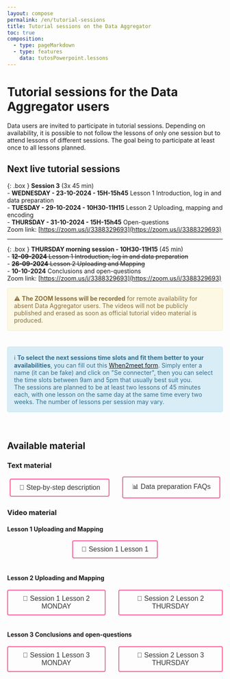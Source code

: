 ```yaml
---
layout: compose
permalink: /en/tutorial-sessions
title: Tutorial sessions on the Data Aggregator
toc: true
composition:
  - type: pageMarkdown
  - type: features
    data: tutosPowerpoint.lessons
---
```


# Tutorial sessions for the Data Aggregator users

Data users are invited to participate in tutorial sessions. Depending on availability, it is possible to not follow the lessons of only one session but to attend lessons of different sessions. The goal being to participate at least once to all lessons planned.
<br>

## Next live tutorial sessions

{: .box }
**Session 3** (3x 45 min)
<br>- **WEDNESDAY - 23-10-2024 - 15H-15h45** Lesson 1 Introduction, log in and data preparation
<br>- **TUESDAY - 29-10-2024 - 10H30-11H15** Lesson 2 Uploading, mapping and encoding
<br>- **THURSDAY - 31-10-2024 - 15H-15h45** Open-questions
<br>Zoom link: [https://zoom.us/j/3388329693](https://zoom.us/j/3388329693)

---

{: .box }
**THURSDAY morning session - 10H30-11H15** (45 min)
<br>- ~~**12-09-2024** Lesson 1 Introduction, log in and data preparation~~
<br>- ~~**26-09-2024** Lesson 2 Uploading and Mapping~~
<br>- **10-10-2024** Conclusions and open-questions
<br>Zoom link: [https://zoom.us/j/3388329693](https://zoom.us/j/3388329693)


<div style="padding: 15px; border: 1px solid transparent; border-color: transparent; margin-bottom: 20px; border-radius: 4px; color: #8a6d3b;; background-color: #fcf8e3; border-color: #faebcc;">
⚠️ <strong>The ZOOM lessons will be recorded</strong> for remote availability for absent Data Aggregator users. The videos will not be publicly published and erased as soon as official tutorial video material is produced.
</div>

<br>

<div style="padding: 15px; border: 1px solid transparent; border-color: transparent; margin-bottom: 20px; border-radius: 4px; color: #31708f; background-color: #d9edf7; border-color: #bce8f1;">
ℹ️ <strong>To select the next sessions time slots and fit them better to your availabilities</strong>, you can fill out this <a href='https://www.when2meet.com/?26382542-qnMyB' target="_blank" rel="noopener noreferrer">When2meet form</a>. Simply enter a name (it can be fake) and click on "Se connecter", then you can select the time slots between 9am and 5pm that usually best suit you.<br> The sessions are planned to be at least two lessons of 45 minutes each, with one lesson on the same day at the same time every two weeks. The number of lessons per session may vary.
</div>

<br>

## Available material

### Text material

<div style="display: flex; justify-content: center; align-items: center; gap: 30px;">
  <a href="/en/how-to-publish-data" style="text-decoration: none;">
    <button style="padding: 10px 20px; font-size: 16px; border: 2px solid #FA5E97; border-radius: 4px; background-color: transparent; color: #333; cursor: pointer;"
            onmouseover="this.style.color='#FA5E97';"
            onmouseout="this.style.color='#333';">
      🥾 Step-by-step description
    </button>
  </a>
  <a href="/en/data-aggregator-faqs" style="text-decoration: none;">
    <button style="padding: 10px 20px; font-size: 16px; border: 2px solid #FA5E97; border-radius: 4px; background-color: transparent; color: #333; cursor: pointer;"
            onmouseover="this.style.color='#FA5E97';"
            onmouseout="this.style.color='#333';">
      📊 Data preparation FAQs
    </button>
  </a>
</div>

### Video material

#### Lesson 1 Uploading and Mapping

<div style="display: flex; justify-content: center; align-items: center; gap: 30px;">
  <a href="https://cscfetkarch.sharepoint.com/:v:/s/infofauna_extern/ERUY8dF1l15PlmktTwK-avMBtfSAOKdgDotw9_MaUz3BqA?e=vAKPLb" style="text-decoration: none;">
    <button style="padding: 10px 20px; font-size: 16px; border: 2px solid #FA5E97; border-radius: 4px; background-color: transparent; color: #333; cursor: pointer;"
            onmouseover="this.style.color='#FA5E97';"
            onmouseout="this.style.color='#333';">
      🎥 Session 1 Lesson 1
    </button>
  </a>
</div>

<br> 

#### Lesson 2 Uploading and Mapping

<div style="display: flex; justify-content: center; align-items: center; gap: 30px;">
  <a href="https://cscfetkarch.sharepoint.com/:v:/s/infofauna_extern/EavJo6LRQUFEroTlCA_VT84BQz8-5QCojjGAsAudqBJChw?e=Q5fVgy" style="text-decoration: none;">
    <button style="padding: 10px 20px; font-size: 16px; border: 2px solid #FA5E97; border-radius: 4px; background-color: transparent; color: #333; cursor: pointer;"
            onmouseover="this.style.color='#FA5E97';"
            onmouseout="this.style.color='#333';">
      🎥 Session 1 Lesson 2 MONDAY
    </button>
  </a>
  <a href="https://cscfetkarch.sharepoint.com/:v:/s/infofauna_extern/EVA3h3J0vj1Hlt0cmdwy4qkBQWTeEpMBowOUSJ1MeVJXkg?e=HrAlYs" style="text-decoration: none;">
    <button style="padding: 10px 20px; font-size: 16px; border: 2px solid #FA5E97; border-radius: 4px; background-color: transparent; color: #333; cursor: pointer;"
            onmouseover="this.style.color='#FA5E97';"
            onmouseout="this.style.color='#333';">
      🎥 Session 2 Lesson 2 THURSDAY
    </button>
  </a>
</div>

<br> 

#### Lesson 3 Conclusions and open-questions


<div style="display: flex; justify-content: center; align-items: center; gap: 30px;">
  <a href="https://cscfetkarch.sharepoint.com/:v:/s/infofauna_extern/EQs9OC2Sy-tNuRtY-4cvA3IBV9-XDzyesSb_ZckwLlPAow?e=RLhtzt" style="text-decoration: none;">
    <button style="padding: 10px 20px; font-size: 16px; border: 2px solid #FA5E97; border-radius: 4px; background-color: transparent; color: #333; cursor: pointer;"
            onmouseover="this.style.color='#FA5E97';"
            onmouseout="this.style.color='#333';">
      🎥 Session 1 Lesson 3 MONDAY
    </button>
  </a>
  <a href="https://cscfetkarch.sharepoint.com/:v:/s/infofauna_extern/EdqeO6Dw19lDnWMw7hiLMecB9qQxOugbYZASy0CSh8OEtg?e=XaPcLE" style="text-decoration: none;">
    <button style="padding: 10px 20px; font-size: 16px; border: 2px solid #FA5E97; border-radius: 4px; background-color: transparent; color: #333; cursor: pointer;"
            onmouseover="this.style.color='#FA5E97';"
            onmouseout="this.style.color='#333';">
      🎥 Session 2 Lesson 3 THURSDAY
    </button>
  </a>
</div>



<html lang="en">
<head>
  <meta charset="UTF-8">
  <meta name="viewport" content="width=device-width, initial-scale=1.0">
  <title>Back to Top Button</title>
  <style>
    /* Style for the Back to Top Button */
    #back-to-top {
      position: fixed;
      bottom: 40px;
      right: 120px;
      display: none;
      background-color: #fa5e97;
      color: white;
      text-align: center;
      padding: 5px;
      border-radius: 5px;
      font-size: 18px;
      cursor: pointer;
      z-index: 1000;
      width: 70px; /* Width for the rectangle */
      height: 50px; /* Height for the rectangle */
      line-height: 40px;
    }

    #back-to-top:hover {
      background-color: #fa5e97;
    }
  </style>
</head>

<body>

  <!-- Back to Top Button -->
  <a id="back-to-top" href="#" title="Back to top">Up</a>

  <script>
    // Show or hide the button when scrolling
    window.onscroll = function() {
      scrollFunction();
    };

    function scrollFunction() {
      var backToTopButton = document.getElementById("back-to-top");
      if (document.body.scrollTop > 20 || document.documentElement.scrollTop > 20) {
        backToTopButton.style.display = "block";
      } else {
        backToTopButton.style.display = "none";
      }
    }

    // Scroll to the top when the button is clicked
    document.getElementById("back-to-top").addEventListener("click", function(event) {
      event.preventDefault();
      document.body.scrollTop = 0; // For Safari
      document.documentElement.scrollTop = 0; // For Chrome, Firefox, IE, and Opera
    });
  </script>

</body>
</html>
